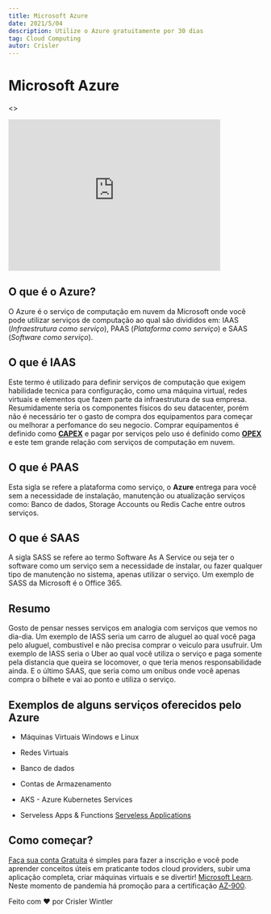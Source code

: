 ```yaml
---
title: Microsoft Azure
date: 2021/5/04
description: Utilize o Azure gratuitamente por 30 dias
tag: Cloud Computing
autor: Crisler
---
```


# Microsoft Azure
<>
<iframe width="420" height="300" src="https://www.youtube.com/embed/ijyA2wtEH0s" title="YouTube video player" frameborder="0" allow="accelerometer; autoplay; clipboard-write; encrypted-media; gyroscope; picture-in-picture" allowfullscreen></iframe>
</>

## O que é o Azure?
O Azure é o serviço de computação em nuvem da Microsoft onde você pode utilizar serviços de computação ao qual são divididos em:  IAAS (_Infraestrutura como serviço_), PAAS (_Plataforma como serviço_) e SAAS (_Software como serviço_).

## O que é IAAS
Este termo é utilizado para definir serviços de computação que exigem habilidade tecnica para configuração, como uma máquina virtual, redes virtuais e elementos que fazem parte da infraestrutura de sua empresa. Resumidamente seria os componentes físicos do seu datacenter, porém não é necessário ter o gasto de compra dos equipamentos para começar ou melhorar a perfomance do seu negocio. Comprar equipamentos é definido como [**CAPEX**](https://pt.wikipedia.org/wiki/CAPEX) e pagar por serviços pelo uso é definido como [**OPEX**](https://pt.wikipedia.org/wiki/OPEX) e este tem grande relação com serviços de computação em nuvem. 

## O que é  PAAS
Esta sigla se refere a plataforma como serviço, o **Azure** entrega para você sem a necessidade de instalação, manutenção ou atualização serviços como: Banco de dados, Storage Accounts ou Redis Cache entre outros serviços.

## O que é SAAS
A sigla SASS se refere ao termo Software As A Service ou seja ter o software como um serviço sem a necessidade de instalar, ou fazer qualquer tipo de manutenção no sistema, apenas utilizar o serviço. Um exemplo de SASS da Microsoft é o Office 365.

## Resumo
Gosto de pensar nesses serviços em analogia com serviços que vemos no dia-dia. Um exemplo de IASS seria um carro de aluguel ao qual você paga pelo aluguel, combustivel e não precisa comprar o veiculo para usufruir. Um exemplo de IASS seria o Uber ao qual você utiliza o serviço e paga somente pela distancia que queira se locomover, o que teria menos responsabilidade ainda. E o último SAAS, que seria como um onibus onde você apenas compra o bilhete e vai ao ponto e utiliza o serviço.
## Exemplos de alguns serviços oferecidos pelo Azure
- Máquinas Virtuais Windows e Linux
- Redes Virtuais
- Banco de dados
- Contas de Armazenamento

- AKS - Azure Kubernetes Services
- Serveless Apps & Functions [Serveless Applications](https://docs.microsoft.com/en-us/dotnet/architecture/serverless/)


## Como começar?
[Faça sua conta Gratuita](https://azure.microsoft.com/pt-br/free/) é simples para fazer a inscrição e você pode aprender conceitos úteis em praticante todos cloud providers, subir uma aplicação completa, criar máquinas virtuais e se divertir! [Microsoft Learn](https://docs.microsoft.com/pt-br/learn/). Neste momento de pandemia há promoção para a certificação [AZ-900](https://docs.microsoft.com/pt-br/learn/certifications/exams/az-900).

Feito com ❤️ por Crisler Wintler